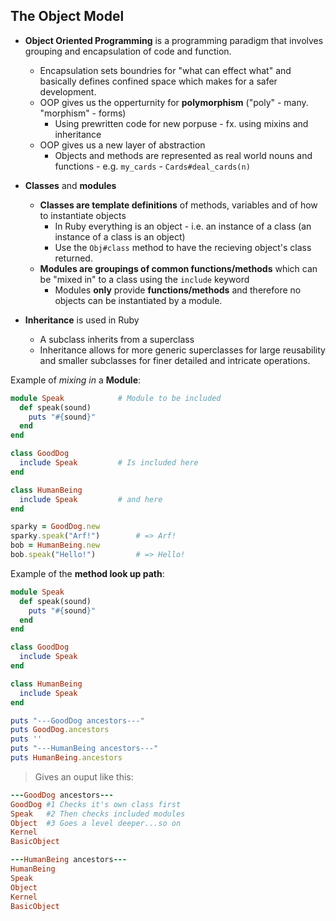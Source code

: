 ## The Object Model

- **Object Oriented Programming** is a programming paradigm that involves grouping and encapsulation of code and function.
  - Encapsulation sets boundries for "what can effect what" and basically defines confined space which makes for a safer development.
  - OOP gives us the opperturnity for **polymorphism** ("poly" - many. "morphism" - forms)
    - Using prewritten code for new porpuse - fx. using mixins and inheritance
  - OOP gives us a new layer of abstraction
    - Objects and methods are represented as real world nouns and functions - e.g. `my_cards` - `Cards#deal_cards(n)`



- **Classes** and **modules**
  - **Classes are template definitions** of methods, variables and of how to instantiate objects
    - In Ruby everything is an object - i.e. an instance of a class (an instance of a class is an object)
    - Use the `Obj#class` method to have the recieving object's class returned.
  - **Modules are groupings of common functions/methods** which can be "mixed in" to a class using the `include` keyword
    - Modules **only** provide **functions/methods** and therefore no objects can be instantiated by a module.



- **Inheritance** is used in Ruby
  - A subclass inherits from a superclass
  - Inheritance allows for more generic superclasses for large reusability and smaller subclasses for finer detailed and intricate operations.



Example of *mixing in* a **Module**:

```ruby
module Speak			# Module to be included
  def speak(sound)
    puts "#{sound}"
  end
end

class GoodDog
  include Speak 		# Is included here
end

class HumanBeing
  include Speak			# and here
end

sparky = GoodDog.new
sparky.speak("Arf!")        # => Arf!
bob = HumanBeing.new
bob.speak("Hello!")         # => Hello!
```



Example of the **method look up path**:

```ruby
module Speak
  def speak(sound)
    puts "#{sound}"
  end
end

class GoodDog
  include Speak
end

class HumanBeing
  include Speak
end

puts "---GoodDog ancestors---"
puts GoodDog.ancestors
puts ''
puts "---HumanBeing ancestors---"
puts HumanBeing.ancestors
```

> Gives an ouput like this:

```ruby
---GoodDog ancestors---
GoodDog #1 Checks it's own class first
Speak	#2 Then checks included modules
Object 	#3 Goes a level deeper...so on
Kernel
BasicObject

---HumanBeing ancestors---
HumanBeing
Speak
Object
Kernel
BasicObject
```

